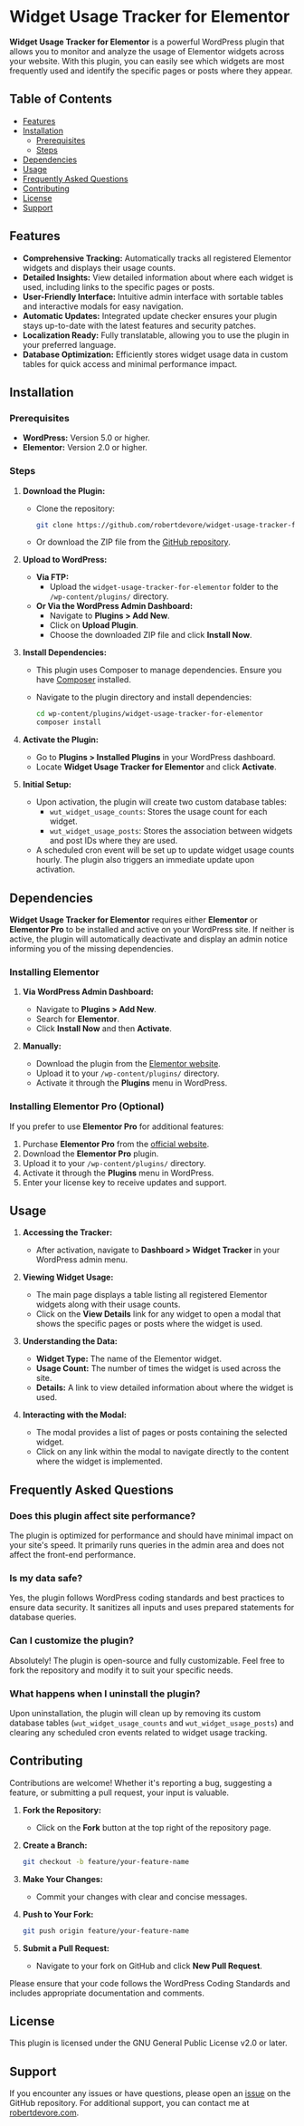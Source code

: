 # Widget Usage Tracker for Elementor

**Widget Usage Tracker for Elementor** is a powerful WordPress plugin that allows you to monitor and analyze the usage of Elementor widgets across your website. With this plugin, you can easily see which widgets are most frequently used and identify the specific pages or posts where they appear.

## Table of Contents

- [Features](#features)
- [Installation](#installation)
  - [Prerequisites](#prerequisites)
  - [Steps](#steps)
- [Dependencies](#dependencies)
- [Usage](#usage)
- [Frequently Asked Questions](#frequently-asked-questions)
- [Contributing](#contributing)
- [License](#license)
- [Support](#support)

## Features

- **Comprehensive Tracking:** Automatically tracks all registered Elementor widgets and displays their usage counts.
- **Detailed Insights:** View detailed information about where each widget is used, including links to the specific pages or posts.
- **User-Friendly Interface:** Intuitive admin interface with sortable tables and interactive modals for easy navigation.
- **Automatic Updates:** Integrated update checker ensures your plugin stays up-to-date with the latest features and security patches.
- **Localization Ready:** Fully translatable, allowing you to use the plugin in your preferred language.
- **Database Optimization:** Efficiently stores widget usage data in custom tables for quick access and minimal performance impact.

## Installation

### Prerequisites

- **WordPress:** Version 5.0 or higher.
- **Elementor:** Version 2.0 or higher.

### Steps

1. **Download the Plugin:**

    - Clone the repository:

        ```bash
        git clone https://github.com/robertdevore/widget-usage-tracker-for-elementor.git
        ```

    - Or download the ZIP file from the [GitHub repository](https://github.com/robertdevore/widget-usage-tracker-for-elementor/).

2. **Upload to WordPress:**

    - **Via FTP:**
        - Upload the `widget-usage-tracker-for-elementor` folder to the `/wp-content/plugins/` directory.
    - **Or Via the WordPress Admin Dashboard:**
        - Navigate to **Plugins > Add New**.
        - Click on **Upload Plugin**.
        - Choose the downloaded ZIP file and click **Install Now**.

3. **Install Dependencies:**

    - This plugin uses Composer to manage dependencies. Ensure you have [Composer](https://getcomposer.org/) installed.
    - Navigate to the plugin directory and install dependencies:

        ```bash
        cd wp-content/plugins/widget-usage-tracker-for-elementor
        composer install
        ```

4. **Activate the Plugin:**

    - Go to **Plugins > Installed Plugins** in your WordPress dashboard.
    - Locate **Widget Usage Tracker for Elementor** and click **Activate**.

5. **Initial Setup:**

    - Upon activation, the plugin will create two custom database tables:
        - `wut_widget_usage_counts`: Stores the usage count for each widget.
        - `wut_widget_usage_posts`: Stores the association between widgets and post IDs where they are used.
    - A scheduled cron event will be set up to update widget usage counts hourly. The plugin also triggers an immediate update upon activation.

## Dependencies

**Widget Usage Tracker for Elementor** requires either **Elementor** or **Elementor Pro** to be installed and active on your WordPress site. If neither is active, the plugin will automatically deactivate and display an admin notice informing you of the missing dependencies.

### Installing Elementor

1. **Via WordPress Admin Dashboard:**
   - Navigate to **Plugins > Add New**.
   - Search for **Elementor**.
   - Click **Install Now** and then **Activate**.

2. **Manually:**
   - Download the plugin from the [Elementor website](https://elementor.com/).
   - Upload it to your `/wp-content/plugins/` directory.
   - Activate it through the **Plugins** menu in WordPress.

### Installing Elementor Pro (Optional)

If you prefer to use **Elementor Pro** for additional features:

1. Purchase **Elementor Pro** from the [official website](https://elementor.com/pro/).
2. Download the **Elementor Pro** plugin.
3. Upload it to your `/wp-content/plugins/` directory.
4. Activate it through the **Plugins** menu in WordPress.
5. Enter your license key to receive updates and support.

## Usage

1. **Accessing the Tracker:**

    - After activation, navigate to **Dashboard > Widget Tracker** in your WordPress admin menu.

2. **Viewing Widget Usage:**

    - The main page displays a table listing all registered Elementor widgets along with their usage counts.
    - Click on the **View Details** link for any widget to open a modal that shows the specific pages or posts where the widget is used.

3. **Understanding the Data:**

    - **Widget Type:** The name of the Elementor widget.
    - **Usage Count:** The number of times the widget is used across the site.
    - **Details:** A link to view detailed information about where the widget is used.

4. **Interacting with the Modal:**

    - The modal provides a list of pages or posts containing the selected widget.
    - Click on any link within the modal to navigate directly to the content where the widget is implemented.

## Frequently Asked Questions

### Does this plugin affect site performance?

The plugin is optimized for performance and should have minimal impact on your site's speed. It primarily runs queries in the admin area and does not affect the front-end performance.

### Is my data safe?

Yes, the plugin follows WordPress coding standards and best practices to ensure data security. It sanitizes all inputs and uses prepared statements for database queries.

### Can I customize the plugin?

Absolutely! The plugin is open-source and fully customizable. Feel free to fork the repository and modify it to suit your specific needs.

### What happens when I uninstall the plugin?

Upon uninstallation, the plugin will clean up by removing its custom database tables (`wut_widget_usage_counts` and `wut_widget_usage_posts`) and clearing any scheduled cron events related to widget usage tracking.

## Contributing

Contributions are welcome! Whether it's reporting a bug, suggesting a feature, or submitting a pull request, your input is valuable.

1. **Fork the Repository:**

    - Click on the **Fork** button at the top right of the repository page.

2. **Create a Branch:**

    ```bash
    git checkout -b feature/your-feature-name
    ```

3. **Make Your Changes:**

    - Commit your changes with clear and concise messages.

4. **Push to Your Fork:**

    ```bash
    git push origin feature/your-feature-name
    ```

5. **Submit a Pull Request:**

    - Navigate to your fork on GitHub and click **New Pull Request**.

Please ensure that your code follows the WordPress Coding Standards and includes appropriate documentation and comments.

## License

This plugin is licensed under the GNU General Public License v2.0 or later.

## Support

If you encounter any issues or have questions, please open an [issue](https://github.com/robertdevore/widget-usage-tracker-for-elementor/issues) on the GitHub repository. For additional support, you can contact me at [robertdevore.com](https://robertdevore.com/).